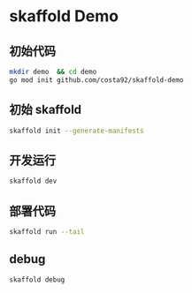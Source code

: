 # skaffold Demo

## 初始代码

```sh
mkdir demo  && cd demo
go mod init github.com/costa92/skaffold-demo
```

## 初始 skaffold
```sh
skaffold init --generate-manifests
```

## 开发运行

```sh
skaffold dev
```

## 部署代码

```sh
skaffold run --tail
```

## debug

```sh
skaffold debug
```